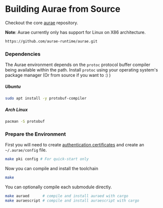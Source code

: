 # Building Aurae from Source

Checkout the core [aurae](https://github.com/aurae-runtime/aurae) repository.

**Note**: Aurae currently only has support for Linux on X86 architecture.

```bash 
https://github.com/aurae-runtime/aurae.git
```

### Dependencies

The Aurae environment depends on the `protoc` protocol buffer compiler being available within the path.
Install `protoc` using your operating system's package manager (Or from source if you want to :) )

##### Ubuntu 

```bash
sudo apt install -y protobuf-compiler
```

##### Arch Linux

```bash 
pacman -S protobuf
```

### Prepare the Environment


First you will need to create [authentication certificates](/certs) and create an `~/.aurae/config` file.

```bash 
make pki config # For quick-start only
```

Now you can compile and install the toolchain

```bash 
make
```

You can optionally compile each submodule directly.

```bash 
make auraed      # compile and install auraed with cargo
make auraescript # compile and install auraescript with cargo
```